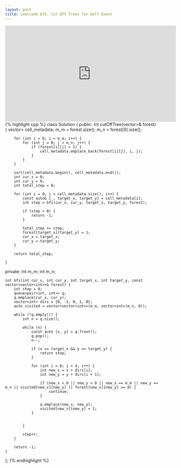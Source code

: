 ```yaml
---
layout: post
title: Leetcode 675. Cut Off Trees for Golf Event
---
```


<iframe width="560" height="315" src="https://www.youtube.com/embed/EMsPe9YN1v8" frameborder="0" allow="autoplay; encrypted-media" allowfullscreen></iframe>
{% highlight cpp %}
class Solution {
public:
    int cutOffTree(vector<vector<int>>& forest) {
        vector<tuple<int, int, int>> cell_metadata;
        m_m = forest.size();
        m_n = forest[0].size();
        
        for (int i = 0; i < m_m; i++) {
            for (int j = 0; j < m_n; j++) {
                if (forest[i][j] > 1) {
                    cell_metadata.emplace_back(forest[i][j], i, j);
                }
            }
        }
        
        sort(cell_metadata.begin(), cell_metadata.end());
        int cur_x = 0;
        int cur_y = 0;
        int total_step = 0;
        
        for (int i = 0; i < cell_metadata.size(); i++) {
            const auto& [_, target_x, target_y] = cell_metadata[i];
            int step = bfs(cur_x, cur_y, target_x, target_y, forest);
            
            if (step < 0) {
                return -1;
            }

            total_step += step;
            forest[target_x][target_y] = 1;
            cur_x = target_x;
            cur_y = target_y;
        }
        
        return total_step;
        
    }
    
private:
    int m_m;
    int m_n;
    
    int bfs(int cur_x, int cur_y, int target_x, int target_y, const vector<vector<int>>& forest) {
        int step = 0;
        queue<pair<int, int>> q;
        q.emplace(cur_x, cur_y);
        vector<int> dirs = {0, -1, 0, 1, 0};
        auto visited = vector<vector<int>>(m_m, vector<int>(m_n, 0));
        
        while (!q.empty()) {
            int n = q.size();
            
            while (n) {
                const auto [x, y] = q.front();
                q.pop();
                n--;
                
                if (x == target_x && y == target_y) {
                    return step;
                }
                
                for (int i = 0; i < 4; i++) {
                    int new_x = x + dirs[i];
                    int new_y = y + dirs[i + 1];
                    
                    if (new_x < 0 || new_y < 0 || new_x == m_m || new_y == m_n || visited[new_x][new_y] || forest[new_x][new_y] == 0) {
                        continue;
                    }
                    
                    q.emplace(new_x, new_y);
                    visited[new_x][new_y] = 1;
                }
                

            }
            
            step++;
        }
        
        return -1;
    }
};
{% endhighlight %}
